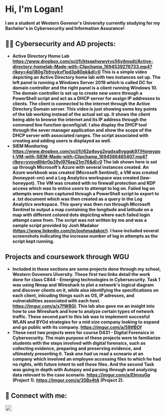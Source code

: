 <h1>Hi, I'm Logan! </h1>
<b> I am a student at Western Govenor's University currently studying for my Bachelor's in Cybersecurity and Information Assurance!
<h2>👨‍💻 Cybersecurity and AD projects:</h2>

- <b>Active Directory Home Lab </b> https://www.dropbox.com/scl/fi/ktsqehwwytvs56vilmsdt/Active-directory-homelab-Made-with-Clipchamp_1694539276733.mp4?rlkey=4qi180g7bfroykvf1ed3p80pk&dl=0 
This is a simple video depicting an Active Directory home lab with two instances set up. The left panel is running a Windows Server 2019 which is called DC for domain controller and the right panel is a client running Windows 10. The domain controller is set up to create new users through a PowerShell script and act as a DHCP server for assign IP addresses to clients. The client is connected to the internet through the Active Directory Domain server. This video is just showing some key points of the lab working instead of the actual set up. It shows the client being able to browse the internet and its IP address through the command line function ipconfig/all. I also display the DHCP tool through the sever manager application and show the scope of the DHCP server with associated ranges. The script associated with creating and adding users is displayed as well.
- <b> SIEM Monitoring </b> https://www.dropbox.com/scl/fi/62p4oyg2egdxa8vggqk97/Honeypot-VM-with-SIEM-Made-with-Clipchamp_1694566465407.mp4?rlkey=yvovdlhbr0p39yl976ep21m76&dl=0 The lab shown here is set up through Microsoft’s Azure with several instances created. An Azure workbook was created (Microsoft Sentinel), a VM was created (honeypot-vm) and a Log Analytics workspace was created (law-honeypot). The VM was created with no firewall protection and RDP access which was to entice users to attempt to log on. Failed log on attempts were then captured through a PowerShell script to export to a .txt document which was then created as a query in the Log Analytics workspace. This query was then run through Microsoft Sentinel to output a map containing the longitude and latitude on a map with different colored dots depicting where each failed login attempt came from. The script was not written by me and was a sample script provided by Josh Madakor (https://www.linkedin.com/in/joshmadakor/). I have included several screenshots indicating the increase number of log in attempts as the script kept running.
<h2> Projects and coursework through WGU </h2>

- <b> Included in these sections are some projects done through my school, Western Govenors Uiversity.
These first two links detail the work done for class C844 - Emerging technologies in Cybersecurity. Task 1 was using Nmap and Wireshark to plot a network's logical diagram and discover clients on it, while also identifying the specifications on each client, inlcuding things such as OS, IP adresses, and vulnerabilities associated with each host. https://imgur.com/a/x7fW8GI. This lab also gave me an insight into how to use Wireshark and how to analyze certain types of network traffic. These second part to this lab was to implement succesful WLAN and BYOd strategies for a mid size company looking to expand and go public with its company. https://imgur.com/a/58tfBOf </b>
- <B>These next two projects were for course D431 - Digital Forensics in Cybersecurity. The main purpose of these projects were to familiarize students with the steps involved with digital forensics, such as collecting evidence, preparing and preserving evidence, and ultimately presenting it. Task one had us read a scneario at an company which involved an employee accessing files to which he had no rights, with future intent to sell those files. And the second Task was going in depth with Autopsy and parsing through and analyzing data relevant to the case scenario. https://imgur.com/a/EImxuGp (Project 1). https://imgur.com/a/35Bs4tA (Project 2). </B>
<h2> 🤳 Connect with me:</h2> 


[<img align="left" alt="LoganZerbato | LinkedIn" width="22px" src="https://cdn.jsdelivr.net/npm/simple-icons@v3/icons/linkedin.svg" />][linkedin]



[linkedin]: https://www.linkedin.com/in/logan-zerbato-9187a5218/

